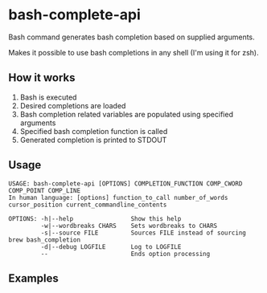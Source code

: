 # bash-complete-api

Bash command generates bash completion based on supplied arguments.

Makes it possible to use bash completions in any shell (I'm using it for zsh).
## How it works

1. Bash is executed
1. Desired completions are loaded
1. Bash completion related variables are populated using specified arguments
1. Specified bash completion function is called
1. Generated completion is printed to STDOUT

## Usage
```
USAGE: bash-complete-api [OPTIONS] COMPLETION_FUNCTION COMP_CWORD COMP_POINT COMP_LINE
In human language: [options] function_to_call number_of_words cursor_position current_commandline_contents
 
OPTIONS: -h|--help                Show this help
         -w|--wordbreaks CHARS    Sets wordbreaks to CHARS
         -s|--source FILE         Sources FILE instead of sourcing brew bash_completion
         -d|--debug LOGFILE       Log to LOGFILE
         --                       Ends option processing
```
[//]: # "Coming soon:"

[//]: # "-F|--deduce-function     Deduces completion function therefore it does not have to be specified as an argument"

## Examples
